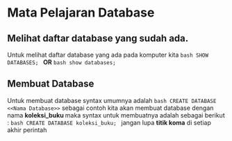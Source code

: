 # Mata Pelajaran Database
## Melihat daftar database yang sudah ada.
Untuk melihat daftar database yang ada pada komputer kita ```bash SHOW DATABASES; ``` <b>OR</b> ```bash show databases; ```
## Membuat Database
Untuk membuat database syntax umumnya adalah ```bash CREATE DATABASE <<Nama Database>>``` sebagai contoh kita akan membuat database dengan nama <b> koleksi_buku </b> maka syntax untuk membuatnya adalah sebagai berikut :
```bash CREATE DATABASE koleksi_buku; ``` jangan lupa <b>titik koma</b> di setiap akhir perintah
